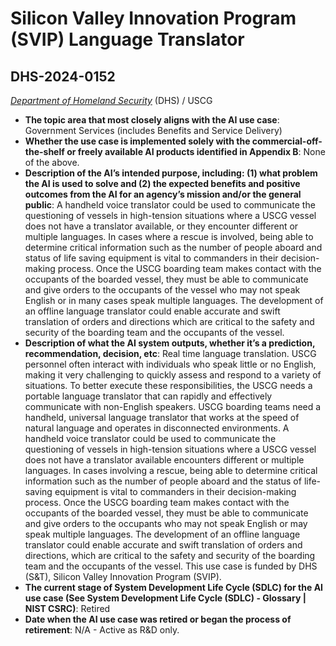 # Silicon Valley Innovation Program (SVIP) Language Translator
## DHS-2024-0152
_[Department of Homeland Security](<../3_agency/Department of Homeland Security.md>)_ (DHS) / USCG


+ **The topic area that most closely aligns with the AI use case**: Government Services (includes Benefits and Service Delivery)
+ **Whether the use case is implemented solely with the commercial-off-the-shelf or freely available AI products identified in Appendix B**: None of the above.
+ **Description of the AI’s intended purpose, including: (1) what problem the AI is used to solve and (2) the expected benefits and positive outcomes from the AI for an agency’s mission and/or the general public**: A handheld voice translator could be used to communicate the questioning of vessels in high-tension situations where a USCG vessel does not have a translator available, or they encounter different or multiple languages. In cases where a rescue is involved, being able to determine critical information such as the number of people aboard and status of life saving equipment is vital to commanders in their decision-making process. Once the USCG boarding team makes contact with the occupants of the boarded vessel, they must be able to communicate and give orders to the occupants of the vessel who may not speak English or in many cases speak multiple languages. The development of an offline language translator could enable accurate and swift translation of orders and directions which are critical to the safety and security of the boarding team and the occupants of the vessel.
+ **Description of what the AI system outputs, whether it’s a prediction, recommendation, decision, etc**: Real time language translation.
USCG personnel often interact with individuals who speak little or no English, making it very challenging to quickly assess and respond to a variety of situations. To better execute these responsibilities, the USCG needs a portable language translator that can rapidly and effectively communicate with non-English speakers. USCG boarding teams need a handheld, universal language translator that works at the speed of natural language and operates in disconnected environments. A handheld voice translator could be used to communicate the questioning of vessels in high-tension situations where a USCG vessel does not have a translator available encounters different or multiple languages. In cases involving a rescue, being able to determine critical information such as the number of people aboard and the status of life-saving equipment is vital to commanders in their decision-making process. Once the USCG boarding team makes contact with the occupants of the boarded vessel, they must be able to communicate and give orders to the occupants who may not speak English or may speak multiple languages. The development of an offline language translator could enable accurate and swift translation of orders and directions, which are critical to the safety and security of the boarding team and the occupants of the vessel. This use case is funded by DHS (S&T), Silicon Valley Innovation Program (SVIP).
+ **The current stage of System Development Life Cycle (SDLC) for the AI use case (See System Development Life Cycle (SDLC) - Glossary | NIST CSRC)**: Retired
+ **Date when the AI use case was retired or began the process of retirement**: N/A - Active as R&D only.